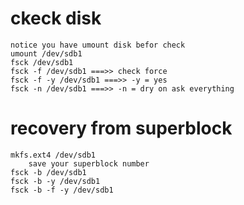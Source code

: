 # ckeck disk
    notice you have umount disk befor check
    umount /dev/sdb1
    fsck /dev/sdb1
    fsck -f /dev/sdb1 ===>> check force
    fsck -f -y /dev/sdb1 ===>> -y = yes
    fsck -n /dev/sdb1 ===>> -n = dry on ask everything

# recovery from superblock
    mkfs.ext4 /dev/sdb1
        save your superblock number
    fsck -b /dev/sdb1
    fsck -b -y /dev/sdb1
    fsck -b -f -y /dev/sdb1


